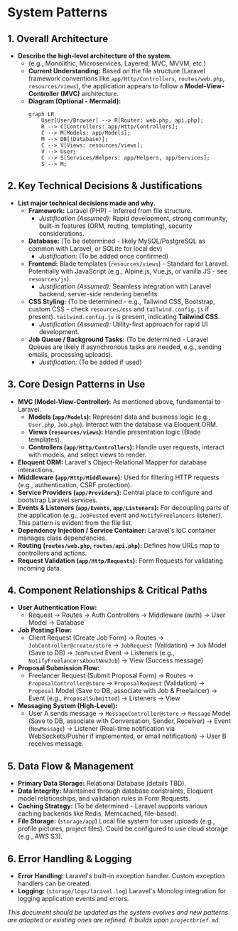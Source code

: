 # System Patterns

## 1. Overall Architecture

*   **Describe the high-level architecture of the system.**
    *   (e.g., Monolithic, Microservices, Layered, MVC, MVVM, etc.)
    *   **Current Understanding:** Based on the file structure (Laravel framework conventions like `app/Http/Controllers`, `routes/web.php`, `resources/views`), the application appears to follow a **Model-View-Controller (MVC)** architecture.
    *   **Diagram (Optional - Mermaid):**
        ```mermaid
        graph LR
            User[User/Browser] --> R[Router: web.php, api.php];
            R --> C[Controllers: app/Http/Controllers];
            C --> M[Models: app/Models];
            M --> DB[(Database)];
            C --> V[Views: resources/views];
            V --> User;
            C --> S[Services/Helpers: app/Helpers, app/Services];
            S --> M;
        ```

## 2. Key Technical Decisions & Justifications

*   **List major technical decisions made and why.**
    *   **Framework:** Laravel (PHP) - Inferred from file structure.
        *   *Justification (Assumed):* Rapid development, strong community, built-in features (ORM, routing, templating), security considerations.
    *   **Database:** (To be determined - likely MySQL/PostgreSQL as common with Laravel, or SQLite for local dev)
        *   *Justification:* (To be added once confirmed)
    *   **Frontend:** Blade templates (`resources/views`) - Standard for Laravel. Potentially with JavaScript (e.g., Alpine.js, Vue.js, or vanilla JS - see `resources/js`).
        *   *Justification (Assumed):* Seamless integration with Laravel backend, server-side rendering benefits.
    *   **CSS Styling:** (To be determined - e.g., Tailwind CSS, Bootstrap, custom CSS - check `resources/css` and `tailwind.config.js` if present). `tailwind.config.js` is present, indicating **Tailwind CSS**.
        *   *Justification (Assumed):* Utility-first approach for rapid UI development.
    *   **Job Queue / Background Tasks:** (To be determined - Laravel Queues are likely if asynchronous tasks are needed, e.g., sending emails, processing uploads).
        *   *Justification:* (To be added if used)

## 3. Core Design Patterns in Use

*   **MVC (Model-View-Controller):** As mentioned above, fundamental to Laravel.
    *   **Models (`app/Models`):** Represent data and business logic (e.g., `User.php`, `Job.php`). Interact with the database via Eloquent ORM.
    *   **Views (`resources/views`):** Handle presentation logic (Blade templates).
    *   **Controllers (`app/Http/Controllers`):** Handle user requests, interact with models, and select views to render.
*   **Eloquent ORM:** Laravel's Object-Relational Mapper for database interactions.
*   **Middleware (`app/Http/Middleware`):** Used for filtering HTTP requests (e.g., authentication, CSRF protection).
*   **Service Providers (`app/Providers`):** Central place to configure and bootstrap Laravel services.
*   **Events & Listeners (`app/Events`, `app/Listeners`):** For decoupling parts of the application (e.g., `JobPosted` event and `NotifyFreelancers` listener). This pattern is evident from the file list.
*   **Dependency Injection / Service Container:** Laravel's IoC container manages class dependencies.
*   **Routing (`routes/web.php`, `routes/api.php`):** Defines how URLs map to controllers and actions.
*   **Request Validation (`app/Http/Requests`):** Form Requests for validating incoming data.

## 4. Component Relationships & Critical Paths

*   **User Authentication Flow:**
    *   Request -> Routes -> Auth Controllers -> Middleware (auth) -> User Model -> Database
*   **Job Posting Flow:**
    *   Client Request (Create Job Form) -> Routes -> `JobController@create/store` -> `JobRequest` (Validation) -> `Job` Model (Save to DB) -> `JobPosted` Event -> Listeners (e.g., `NotifyFreelancersAboutNewJob`) -> View (Success message)
*   **Proposal Submission Flow:**
    *   Freelancer Request (Submit Proposal Form) -> Routes -> `ProposalController@store` -> `ProposalRequest` (Validation) -> `Proposal` Model (Save to DB, associate with Job & Freelancer) -> Event (e.g., `ProposalSubmitted`) -> Listeners -> View
*   **Messaging System (High-Level):**
    *   User A sends message -> `MessageController@store` -> `Message` Model (Save to DB, associate with Conversation, Sender, Receiver) -> Event (`NewMessage`) -> Listener (Real-time notification via WebSockets/Pusher if implemented, or email notification) -> User B receives message.

## 5. Data Flow & Management

*   **Primary Data Storage:** Relational Database (details TBD).
*   **Data Integrity:** Maintained through database constraints, Eloquent model relationships, and validation rules in Form Requests.
*   **Caching Strategy:** (To be determined - Laravel supports various caching backends like Redis, Memcached, file-based).
*   **File Storage:** (`storage/app`) Local file system for user uploads (e.g., profile pictures, project files). Could be configured to use cloud storage (e.g., AWS S3).

## 6. Error Handling & Logging

*   **Error Handling:** Laravel's built-in exception handler. Custom exception handlers can be created.
*   **Logging:** (`storage/logs/laravel.log`) Laravel's Monolog integration for logging application events and errors.

*This document should be updated as the system evolves and new patterns are adopted or existing ones are refined. It builds upon `projectbrief.md`.*
